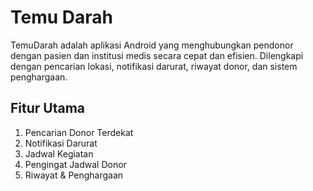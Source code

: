 # Temu Darah
TemuDarah adalah aplikasi Android yang menghubungkan pendonor dengan pasien dan institusi medis secara cepat dan efisien. Dilengkapi dengan pencarian lokasi, notifikasi darurat, riwayat donor, dan sistem penghargaan.

## Fitur Utama
1. Pencarian Donor Terdekat
2. Notifikasi Darurat
3. Jadwal Kegiatan
4. Pengingat Jadwal Donor
5. Riwayat & Penghargaan